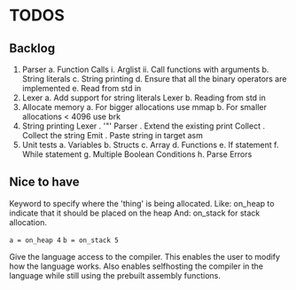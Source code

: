 # TODOS

## Backlog

1. Parser
    a. Function Calls
        i.  Arglist
        ii. Call functions with arguments
    b. String literals
    c. String printing
    d. Ensure that all the binary operators are implemented
    e. Read from std in
2. Lexer
    a. Add support for string literals Lexer
    b. Reading from std in
3. Allocate memory
    a. For bigger allocations use mmap
    b. For smaller allocations < 4096 use brk
4. String printing
    Lexer . '"'
    Parser . Extend the existing print
    Collect . Collect the string
    Emit . Paste string in target asm
5. Unit tests
    a. Variables
    b. Structs
    c. Array
    d. Functions
    e. If statement
    f. While statement
    g. Multiple Boolean Conditions
    h. Parse Errors

## Nice to have

Keyword to specify where the 'thing' is being allocated.
Like: on_heap to indicate that it should be placed on the heap
And: on_stack for stack allocation.

`a = on_heap 4`
`b = on_stack 5`

Give the language access to the compiler.
This enables the user to modify how the language works.
Also enables selfhosting the compiler in the language while still
using the prebuilt assembly functions.
